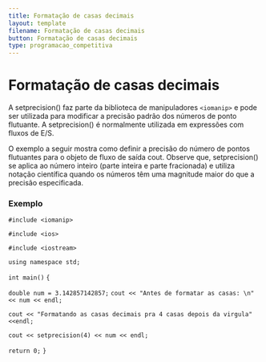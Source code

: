 ```yaml
---
title: Formatação de casas decimais
layout: template
filename: Formatação de casas decimais
button: Formatação de casas decimais
type: programacao_competitiva
---
```


# Formatação de casas decimais

A setprecision() faz parte da biblioteca de manipuladores `<iomanip>` e pode ser utilizada para modificar a precisão padrão dos números de ponto flutuante. A setprecision() é normalmente utilizada em expressões com fluxos de E/S.

O exemplo a seguir mostra como definir a precisão do número de pontos flutuantes para o objeto de fluxo de saída cout. Observe que, setprecision() se aplica ao número inteiro (parte inteira e parte fracionada) e utiliza notação científica quando os números têm uma magnitude maior do que a precisão especificada.

### Exemplo
`#include <iomanip>`

`#include <ios>`

`#include <iostream>`

`using namespace std;`

`int main()`
`{`

`double num = 3.142857142857;`
`cout << "Antes de formatar as casas: \n" << num << endl;`

`cout << "Formatando as casas decimais pra 4 casas depois da virgula" <<endl;`
		 	
`cout << setprecision(4) << num << endl;`

`return 0;`
`}`

